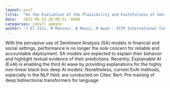 ```yaml
---
layout: post
title:  "On the Evaluation of the Plausibility and Faithfulness of Sentiment Analysis Explanations"
date:   2022-06-23 20:09:31 -0400
categories: jekyll update
author: "J El Zini, M Mansour, B Mousi, M Awad - IFIP International Conference on Artificial , 2022"
---
```

With the pervasive use of Sentiment Analysis (SA) models in financial and social settings, performance is no longer the sole concern for reliable and accountable deployment. SA models are expected to explain their behavior and highlight textual evidence of their predictions. Recently, Explainable AI (ExAI) is enabling the third AI wave by providing explanations for the highly non-linear black-box deep AI models. Nonetheless, current ExAI methods, especially in the NLP field, are conducted on 
Cites: Bert: Pre-training of deep bidirectional transformers for language